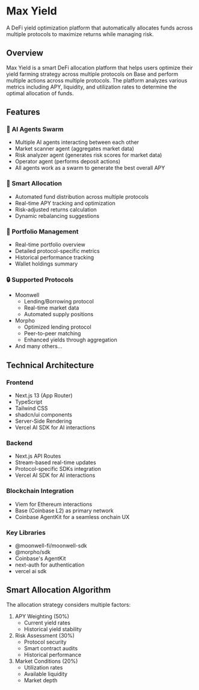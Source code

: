 # Max Yield

A DeFi yield optimization platform that automatically allocates funds across multiple protocols to maximize returns while managing risk.

## Overview

Max Yield is a smart DeFi allocation platform that helps users optimize their yield farming strategy across multiple protocols on Base and perform multiple actions across multiple protocols. The platform analyzes various metrics including APY, liquidity, and utilization rates to determine the optimal allocation of funds.

## Features

### 🐝 AI Agents Swarm
- Multiple AI agents interacting between each other
- Market scanner agent (aggregates market data)
- Risk analyzer agent (generates risk scores for market data)
- Operator agent (performs deposit actions)
- All agents work as a swarm to generate the best overall APY

### 🎯 Smart Allocation
- Automated fund distribution across multiple protocols
- Real-time APY tracking and optimization
- Risk-adjusted returns calculation
- Dynamic rebalancing suggestions

### 💼 Portfolio Management
- Real-time portfolio overview
- Detailed protocol-specific metrics
- Historical performance tracking
- Wallet holdings summary

### 🔒 Supported Protocols
- Moonwell
  - Lending/Borrowing protocol
  - Real-time market data
  - Automated supply positions
- Morpho
  - Optimized lending protocol
  - Peer-to-peer matching
  - Enhanced yields through aggregation
- And many others...

## Technical Architecture

### Frontend
- Next.js 13 (App Router)
- TypeScript
- Tailwind CSS
- shadcn/ui components
- Server-Side Rendering
- Vercel AI SDK for AI interactions

### Backend
- Next.js API Routes
- Stream-based real-time updates
- Protocol-specific SDKs integration
- Vercel AI SDK for AI interactions

### Blockchain Integration
- Viem for Ethereum interactions
- Base (Coinbase L2) as primary network
- Coinbase AgentKit for a seamless onchain UX

### Key Libraries
- @moonwell-fi/moonwell-sdk
- @morpho/sdk
- Coinbase's AgentKit
- next-auth for authentication
- vercel ai sdk

## Smart Allocation Algorithm

The allocation strategy considers multiple factors:
1. APY Weighting (50%)
   - Current yield rates
   - Historical yield stability
2. Risk Assessment (30%)
   - Protocol security
   - Smart contract audits
   - Historical performance
3. Market Conditions (20%)
   - Utilization rates
   - Available liquidity
   - Market depth

